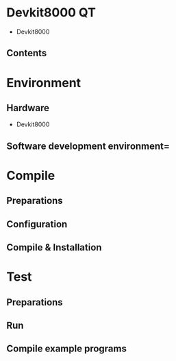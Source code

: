 # Devkit8000 QT
* Devkit8000
## Contents
# Environment
## Hardware
* Devkit8000
## Software development environment=
# Compile
## Preparations
## Configuration
## Compile & Installation
# Test
## Preparations
## Run
## Compile example programs

